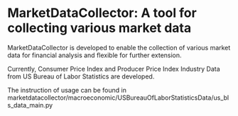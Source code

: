 # MarketDataCollector: A tool for collecting various market data 
MarketDataCollector is developed to enable the collection of various market data for financial analysis and flexible for further extension.

Currently, Consumer Price Index and Producer Price Index Industry Data from US Bureau of Labor Statistics are developed.

The instruction of usage can be found in marketdatacollector/macroeconomic/USBureauOfLaborStatisticsData/us_bls_data_main.py

